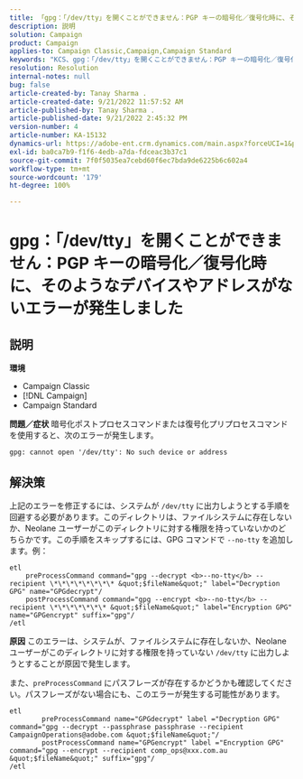 ```yaml
---
title: 「gpg：「/dev/tty」を開くことができません：PGP キーの暗号化／復号化時に、そのようなデバイスやアドレスがないエラーが発生しました」
description: 説明
solution: Campaign
product: Campaign
applies-to: Campaign Classic,Campaign,Campaign Standard
keywords: "KCS、gpg：「/dev/tty」を開くことができません：PGP キーの暗号化／復号化時に、そのようなデバイスやアドレスがないエラーが発生しました"
resolution: Resolution
internal-notes: null
bug: false
article-created-by: Tanay Sharma .
article-created-date: 9/21/2022 11:57:52 AM
article-published-by: Tanay Sharma .
article-published-date: 9/21/2022 2:45:32 PM
version-number: 4
article-number: KA-15132
dynamics-url: https://adobe-ent.crm.dynamics.com/main.aspx?forceUCI=1&pagetype=entityrecord&etn=knowledgearticle&id=16788499-a439-ed11-9db1-002248086735
exl-id: ba0ca7b9-f1f6-4edb-a7da-fdceac3b37c1
source-git-commit: 7f0f5035ea7cebd60f6ec7bda9de6225b6c602a4
workflow-type: tm+mt
source-wordcount: '179'
ht-degree: 100%

---
```


# gpg：「/dev/tty」を開くことができません：PGP キーの暗号化／復号化時に、そのようなデバイスやアドレスがないエラーが発生しました

## 説明

<b>環境</b>
- Campaign Classic
- [!DNL Campaign]
- Campaign Standard



<b>問題／症状</b>
暗号化ポストプロセスコマンドまたは復号化プリプロセスコマンドを使用すると、次のエラーが発生します。


```
gpg: cannot open '/dev/tty': No such device or address
```





## 解決策


上記のエラーを修正するには、システムが `/dev/tty` に出力しようとする手順を回避する必要があります。このディレクトリは、ファイルシステムに存在しないか、Neolane ユーザーがこのディレクトリに対する権限を持っていないかのどちらかです。この手順をスキップするには、GPG コマンドで `--no-tty` を追加します。例：


```
etl
    preProcessCommand command="gpg --decrypt <b>--no-tty</b> --recipient \*\*\*\*\*\*\*\* &quot;$fileName&quot;" label="Decryption GPG" name="GPGdecrypt"/
    postProcessCommand command="gpg --encrypt <b>--no-tty</b> --recipient \*\*\*\*\*\*\* &quot;$fileName&quot;" label="Encryption GPG" name="GPGencrypt" suffix="gpg"/
/etl
```

<b>原因</b>
このエラーは、システムが、ファイルシステムに存在しないか、Neolane ユーザーがこのディレクトリに対する権限を持っていない `/dev/tty` に出力しようとすることが原因で発生します。

また、`preProcessCommand` にパスフレーズが存在するかどうかも確認してください。パスフレーズがない場合にも、このエラーが発生する可能性があります。


```
etl
        preProcessCommand name="GPGdecrypt" label ="Decryption GPG" command="gpg --decrypt --passphrase passphrase --recipient CampaignOperations@adobe.com &quot;$fileName&quot;"/
        postProcessCommand name="GPGencrypt" label ="Encryption GPG" command="gpg --encrypt --recipient comp_ops@xxx.com.au &quot;$fileName&quot;" suffix="gpg"/
/etl
```
